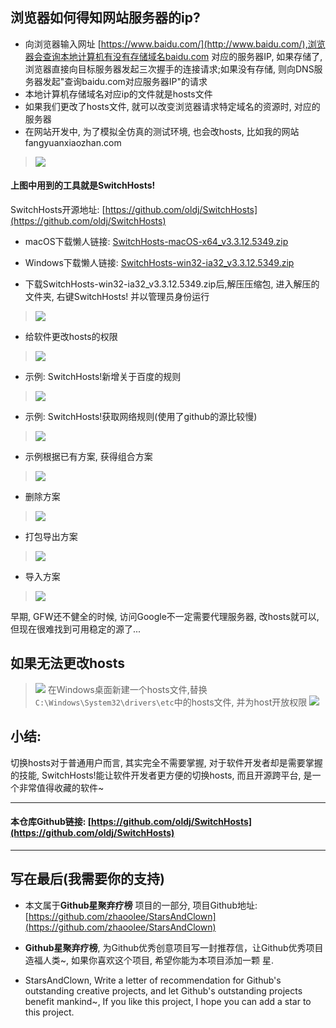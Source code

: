 ## 浏览器如何得知网站服务器的ip?
-  向浏览器输入网址 [https://www.baidu.com/](http://www.baidu.com/),浏览器会查询本地计算机有没有存储域名baidu.com 对应的服务器IP, 如果存储了,浏览器直接向目标服务器发起三次握手的连接请求;如果没有存储, 则向DNS服务器发起"查询baidu.com对应服务器IP"的请求
- 本地计算机存储域名对应ip的文件就是hosts文件
- 如果我们更改了hosts文件, 就可以改变浏览器请求特定域名的资源时, 对应的服务器
- 在网站开发中, 为了模拟全仿真的测试环境, 也会改hosts, 比如我的网站fangyuanxiaozhan.com
> ![](https://raw.githubusercontent.com/zhaoolee/GraphBed/master/images/54685175fd160e8c4f8c1cbb4eb60705.gif)

#### 上图中用到的工具就是SwitchHosts!

SwitchHosts开源地址: [https://github.com/oldj/SwitchHosts](https://github.com/oldj/SwitchHosts)

- macOS下载懒人链接: [SwitchHosts-macOS-x64_v3.3.12.5349.zip](https://github.com/oldj/SwitchHosts/releases/download/v3.3.12/SwitchHosts-macOS-x64_v3.3.12.5349.zip)

- Windows下载懒人链接: [SwitchHosts-win32-ia32_v3.3.12.5349.zip](https://github.com/oldj/SwitchHosts/releases/download/v3.3.12/SwitchHosts-win32-ia32_v3.3.12.5349.zip)
- 下载SwitchHosts-win32-ia32_v3.3.12.5349.zip后,解压压缩包, 进入解压的文件夹, 右键SwitchHosts! 并以管理员身份运行
> ![](https://raw.githubusercontent.com/zhaoolee/GraphBed/master/images/fe8864db51c7b753470c3a01f13977f4.png)
- 给软件更改hosts的权限
> ![](https://raw.githubusercontent.com/zhaoolee/GraphBed/master/images/044109a6f998d669242ea9ded837652a.png)

- 示例: SwitchHosts!新增关于百度的规则
> ![](https://raw.githubusercontent.com/zhaoolee/GraphBed/master/images/d9fcf9d4c1c350b4b34371e6b2c2631d.gif)
- 示例: SwitchHosts!获取网络规则(使用了github的源比较慢)
> ![](https://raw.githubusercontent.com/zhaoolee/GraphBed/master/images/f1e3e56cbc75f16714b13a3ea598945a.gif)
- 示例根据已有方案, 获得组合方案
> ![](https://raw.githubusercontent.com/zhaoolee/GraphBed/master/images/2f28a3b11403de985e5bd493baca4497.gif)
- 删除方案
> ![](https://raw.githubusercontent.com/zhaoolee/GraphBed/master/images/735e463a2507e26aabaefea84b2af5c8.gif)
- 打包导出方案
> ![](https://raw.githubusercontent.com/zhaoolee/GraphBed/master/images/107a778af35204a7725c9dd3e781e780.gif)
- 导入方案
> ![](https://raw.githubusercontent.com/zhaoolee/GraphBed/master/images/a268ff7f90c5edfdeda552296dfa4081.gif)

早期, GFW还不健全的时候, 访问Google不一定需要代理服务器, 改hosts就可以,但现在很难找到可用稳定的源了...

## 如果无法更改hosts
> ![](https://raw.githubusercontent.com/zhaoolee/GraphBed/master/images/abdf947b3bbefed41179c6a183c8787a.png)
> 在Windows桌面新建一个hosts文件,替换`C:\Windows\System32\drivers\etc`中的hosts文件, 并为host开放权限
> ![](https://raw.githubusercontent.com/zhaoolee/GraphBed/master/images/163eb8ef6888e1efb4ac21ecc3826071.gif)

## 小结:
切换hosts对于普通用户而言, 其实完全不需要掌握, 对于软件开发者却是需要掌握的技能, SwitchHosts!能让软件开发者更方便的切换hosts, 而且开源跨平台, 是一个非常值得收藏的软件~

---
#### 本仓库Github链接: [https://github.com/oldj/SwitchHosts](https://github.com/oldj/SwitchHosts)



---


## 写在最后(我需要你的支持)
- 本文属于**Github星聚弃疗榜** 项目的一部分, 项目Github地址: [https://github.com/zhaoolee/StarsAndClown](https://github.com/zhaoolee/StarsAndClown)
- **Github星聚弃疗榜**, 为Github优秀创意项目写一封推荐信，让Github优秀项目造福人类~, 如果你喜欢这个项目, 希望你能为本项目添加一颗 星.

- StarsAndClown, Write a letter of recommendation for Github's outstanding creative projects, and let Github's outstanding projects benefit mankind~, If you like this project, I hope you can add a star  to this project.

